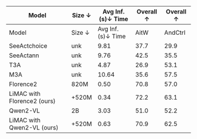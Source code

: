 | Model | Size ↓ | Avg Inf. (s)↓ Time | Overall ↑ | Overall ↑ |
| --- | --- | --- | --- | --- |
| Model | Size ↓ | Avg Inf. (s)↓ Time | AitW | AndCtrl |
| SeeActchoice | unk | 9.81 | 37.7 | 29.9 |
| SeeActann | unk | 9.76 | 42.5 | 35.5 |
| T3A | unk | 4.87 | 26.9 | 53.1 |
| M3A | unk | 10.64 | 35.6 | 57.5 |
| Florence2 | 820M | 0.50 | 70.8 | 57.0 |
| LiMAC with Florence2 (ours) | +520M | 0.34 | 72.2 | 63.1 |
| Qwen2-VL | 2B | 3.03 | 51.0 | 52.2 |
| LiMAC with Qwen2-VL (ours) | +520M | 0.63 | 70.9 | 62.5 |

